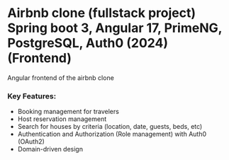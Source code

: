 # Airbnb clone (fullstack project) Spring boot 3, Angular 17, PrimeNG, PostgreSQL, Auth0 (2024) (Frontend)

Angular frontend of the airbnb clone

### Key Features:
- Booking management for travelers
- Host reservation management
- Search for houses by criteria (location, date, guests, beds, etc)
- Authentication and Authorization (Role management) with Auth0 (OAuth2)
- Domain-driven design

